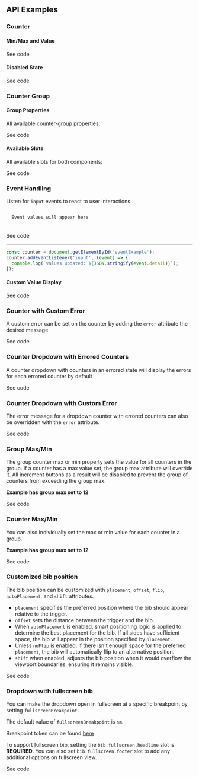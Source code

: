<!-- AURO-GENERATED-CONTENT:START (FILE:src=./../docs/api.md) -->
<!-- AURO-GENERATED-CONTENT:END -->

## API Examples

### Counter

#### Min/Max and Value
<div class="exampleWrapper">
  <!-- AURO-GENERATED-CONTENT:START (FILE:src=./../apiExamples/counter-minmax.html) -->
  <!-- AURO-GENERATED-CONTENT:END -->
</div>

<auro-accordion alignRight>
  <span slot="trigger">See code</span>
<!-- AURO-GENERATED-CONTENT:START (CODE:src=./../apiExamples/counter-minmax.html) -->
<!-- AURO-GENERATED-CONTENT:END -->
</auro-accordion>

#### Disabled State

<div class="exampleWrapper">
  <!-- AURO-GENERATED-CONTENT:START (FILE:src=./../apiExamples/counter-disabled.html) -->
  <!-- AURO-GENERATED-CONTENT:END -->
</div>

<div class="exampleWrapper--ondark" aria-hidden>
  <!-- AURO-GENERATED-CONTENT:START (FILE:src=./../apiExamples/inverseAppearanceDisabled.html) -->
  <!-- AURO-GENERATED-CONTENT:END -->
</div>

<auro-accordion alignRight>
  <span slot="trigger">See code</span>

<!-- AURO-GENERATED-CONTENT:START (CODE:src=./../apiExamples/counter-disabled.html) -->
<!-- AURO-GENERATED-CONTENT:END -->

<!-- AURO-GENERATED-CONTENT:START (FILE:src=./../apiExamples/inverseAppearanceDisabled.html) -->
<!-- AURO-GENERATED-CONTENT:END -->

</auro-accordion>

### Counter Group

#### Group Properties
All available counter-group properties:

<div class="exampleWrapper">
  <!-- AURO-GENERATED-CONTENT:START (FILE:src=./../apiExamples/api-group-properties.html) -->
  <!-- AURO-GENERATED-CONTENT:END -->
</div>

<auro-accordion alignRight>
  <span slot="trigger">See code</span>
<!-- AURO-GENERATED-CONTENT:START (CODE:src=./../apiExamples/api-group-properties.html) -->
<!-- AURO-GENERATED-CONTENT:END -->
</auro-accordion>

#### Available Slots
All available slots for both components:

<div class="exampleWrapper">
  <!-- AURO-GENERATED-CONTENT:START (FILE:src=./../apiExamples/api-slots.html) -->
  <!-- AURO-GENERATED-CONTENT:END -->
</div>

<auro-accordion alignRight>
  <span slot="trigger">See code</span>
<!-- AURO-GENERATED-CONTENT:START (CODE:src=./../apiExamples/api-slots.html) -->
<!-- AURO-GENERATED-CONTENT:END -->
</auro-accordion>

### Event Handling
Listen for `input` events to react to user interactions.

<code id="eventOutput">
  Event values will appear here
</code><br><br>

<div class="exampleWrapper">
  <!-- AURO-GENERATED-CONTENT:START (FILE:src=./../apiExamples/events.html) -->
  <!-- AURO-GENERATED-CONTENT:END -->
</div>

<auro-accordion alignRight>
  <span slot="trigger">See code</span>
<!-- AURO-GENERATED-CONTENT:START (CODE:src=./../apiExamples/events.html) -->
<!-- AURO-GENERATED-CONTENT:END -->

----

```javascript
const counter = document.getElementById('eventExample');
counter.addEventListener('input', (event) => {
  console.log(`Values updated: ${JSON.stringify(event.detail)}`);
});
```

</auro-accordion>

#### Custom Value Display
<div class="exampleWrapper">
  <!-- AURO-GENERATED-CONTENT:START (FILE:src=./../apiExamples/dropdown-value-text.html) -->
  <!-- AURO-GENERATED-CONTENT:END -->
</div>

<auro-accordion alignRight>
  <span slot="trigger">See code</span>
<!-- AURO-GENERATED-CONTENT:START (CODE:src=./../apiExamples/dropdown-value-text.html) -->
<!-- AURO-GENERATED-CONTENT:END -->
</auro-accordion>

### Counter with Custom Error

A custom error can be set on the counter by adding the `error` attribute the desired message.

<div class="exampleWrapper">
  <!-- AURO-GENERATED-CONTENT:START (FILE:src=./../apiExamples/counter-error.html) -->
  <!-- AURO-GENERATED-CONTENT:END -->
</div>

<div class="exampleWrapper--ondark" aria-hidden>
  <!-- AURO-GENERATED-CONTENT:START (FILE:src=./../apiExamples/inverseAppearance-counter-error.html) -->
  <!-- AURO-GENERATED-CONTENT:END -->
</div>

<auro-accordion alignRight>
  <span slot="trigger">See code</span>

<!-- AURO-GENERATED-CONTENT:START (CODE:src=./../apiExamples/counter-error.html) -->
<!-- AURO-GENERATED-CONTENT:END -->

<!-- AURO-GENERATED-CONTENT:START (FILE:src=./../apiExamples/inverseAppearance-counter-error.html) -->
<!-- AURO-GENERATED-CONTENT:END -->

</auro-accordion>


### Counter Dropdown with Errored Counters

A counter dropdown with counters in an errored state will display the errors for each errored counter by default

<div class="exampleWrapper">
  <!-- AURO-GENERATED-CONTENT:START (FILE:src=./../apiExamples/dropdown-error-basic.html) -->
  <!-- AURO-GENERATED-CONTENT:END -->
</div>

<auro-accordion alignRight>
  <span slot="trigger">See code</span>

<!-- AURO-GENERATED-CONTENT:START (CODE:src=./../apiExamples/dropdown-error-basic.html) -->
<!-- AURO-GENERATED-CONTENT:END -->

</auro-accordion>

### Counter Dropdown with Custom Error

The error message for a dropdown counter with errored counters can also be overridden with the `error` attribute.

<div class="exampleWrapper">
  <!-- AURO-GENERATED-CONTENT:START (FILE:src=./../apiExamples/dropdown-error-custom.html) -->
  <!-- AURO-GENERATED-CONTENT:END -->
</div>

<auro-accordion alignRight>
  <span slot="trigger">See code</span>

<!-- AURO-GENERATED-CONTENT:START (CODE:src=./../apiExamples/dropdown-error-custom.html) -->
<!-- AURO-GENERATED-CONTENT:END -->

</auro-accordion>


### Group Max/Min

The group counter max or min property sets the value for all counters in the group. If a counter has a max value set, the group max attribute will override it. All increment buttons as a result will be disabled to prevent the group of counters from exceeding the group max.

**Example has group max set to 12**

<div class="exampleWrapper">
  <!-- AURO-GENERATED-CONTENT:START (FILE:src=./../apiExamples/group-max.html) -->
  <!-- AURO-GENERATED-CONTENT:END -->
</div>

<auro-accordion alignRight>
  <span slot="trigger">See code</span>

<!-- AURO-GENERATED-CONTENT:START (CODE:src=./../apiExamples/group-max.html) -->
<!-- AURO-GENERATED-CONTENT:END -->

</auro-accordion>

### Counter Max/Min

You can also individually set the max or min value for each counter in a group.

**Example has group max set to 12**

<div class="exampleWrapper">
  <!-- AURO-GENERATED-CONTENT:START (FILE:src=./../apiExamples/group-counter-max.html) -->
  <!-- AURO-GENERATED-CONTENT:END -->
</div>

<auro-accordion alignRight>
  <span slot="trigger">See code</span>

<!-- AURO-GENERATED-CONTENT:START (CODE:src=./../apiExamples/group-counter-max.html) -->
<!-- AURO-GENERATED-CONTENT:END -->

</auro-accordion>

### Customized bib position
The bib position can be customized with `placement`, `offset`, `flip`, `autoPlacement`, and `shift` attributes.

- `placement` specifies the preferred position where the bib should appear relative to the trigger.
- `offset` sets the distance between the trigger and the bib.
- When `autoPlacement` is enabled, smart positioning logic is applied to determine the best placement for the bib. If all sides have sufficient space, the bib will appear in the position specified by `placement`.
- Unless `noFlip` is enabled, if there isn't enough space for the preferred `placement`, the bib will automatically flip to an alternative position.
- `shift` when enabled, adjusts the bib position when it would overflow the viewport boundaries, ensuring it remains visible.

<div class="exampleWrapper">
  <!-- AURO-GENERATED-CONTENT:START (FILE:src=./../apiExamples/floaterConfig.html) -->
  <!-- AURO-GENERATED-CONTENT:END -->
</div>
<auro-accordion alignRight>
  <span slot="trigger">See code</span>

<!-- AURO-GENERATED-CONTENT:START (CODE:src=./../apiExamples/floaterConfig.html) -->
<!-- AURO-GENERATED-CONTENT:END -->

</auro-accordion>

### Dropdown with fullscreen bib

You can make the dropdown open in fullscreen at a specific breakpoint by setting `fullscreenBreakpoint`.

The default value of `fullscreenBreakpoint` is `sm`. 

Breakpoint token can be found [here](https://auro.alaskaair.com/getting-started/developers/design-tokens)

To support fullscreen bib, setting the `bib.fullscreen.headline` slot is **REQUIRED**.
You can also set `bib.fullscreen.footer` slot to add any additional options on fullscreen view.


<div class="exampleWrapper">
  <!-- AURO-GENERATED-CONTENT:START (FILE:src=./../apiExamples/dropdown-mobile-properties.html) -->
  <!-- AURO-GENERATED-CONTENT:END -->
</div>

<auro-accordion alignRight>
  <span slot="trigger">See code</span>


<!-- AURO-GENERATED-CONTENT:START (CODE:src=./../apiExamples/dropdown-mobile-properties.html) -->
<!-- AURO-GENERATED-CONTENT:END -->

</auro-accordion>
